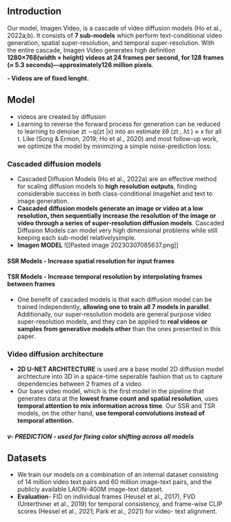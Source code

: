 ## Introduction
Our model, Imagen Video, is a cascade of video diffusion models (Ho et al., 2022a;b). It consists of **7 sub-models** which perform text-conditional video generation, spatial super-resolution, and temporal super-resolution. With the entire cascade, Imagen Video generates high definition **1280×768(width × height) videos at 24 frames per second, for 128 frames (≈ 5.3 seconds)—approximately126 million pixels**.

**- Videos are of fixed lenght.**

## Model
- videos are created by diffusion
- Learning to reverse the forward process for generation can be reduced to learning to denoise zt ∼q(zt |x) into an estimate x̂θ (zt , λt ) ≈ x for all t. Like (Song & Ermon, 2019; Ho et al., 2020) and most follow-up work, we optimize the model by minimizing a simple noise-prediction loss:

### Cascaded diffusion models
- Cascaded Diffusion Models (Ho et al., 2022a) are an effective method for scaling diffusion models to **high resolution outputs**, finding considerable success in both class-conditional ImageNet and text to image generation.
- **Cascaded diffusion models generate an image or video at a low resolution, then sequentially increase the resolution of the image or video through a series of super-resolution diffusion models**. Cascaded Diffusion Models can model very high dimensional problems while still keeping each sub-model relativelysimple.
- **Imagen MODEL**
![[Pasted image 20230307085637.png]]
#### SSR Models - Increase spatial resolution for input frames
#### TSR Models - Increase temporal resolution by interpolating frames between frames


- One benefit of cascaded models is that each diffusion model can be trained independently, **allowing one to train all 7 models in parallel**. Additionally, our super-resolution models are general purpose video super-resolution models, and they can be applied to **real videos or samples from generative models other** than the ones presented in this paper.


### Video diffusion architecture
- **2D U-NET ARCHITECTURE** is used are a base model 2D diffusion model archtecture into 3D in a space-time seperable fashion that us to capture dependencies between 2 frames of a video
- Our base video model, which is the first model in the pipeline that generates data at the **lowest frame count and spatial resolution**, uses **temporal attention to mix information across time**. Our SSR and TSR models, on the other hand, **use temporal convolutions instead of temporal attention.**

##### v- PREDICTION - used for fixing color shifting across all models


## Datasets
- We train our models on a combination of an internal dataset consisting of 14 million video text pairs and 60 million image-text pairs, and the publicly available LAION-400M image-text dataset.
- **Evaluation**- FID on individual frames (Heusel et al., 2017), FVD (Unterthiner et al., 2019) for temporal consistency, and frame-wise CLIP scores (Hessel et al., 2021; Park et al., 2021) for video- text alignment.

